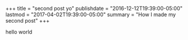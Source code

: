 +++
title = "second post yo"
publishdate = "2016-12-12T19:39:00-05:00"
lastmod = "2017-04-02T19:39:00-05:00"
summary = "How I made my second post"
+++



hello world
